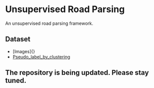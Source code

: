 # Unsupervised Road Parsing
An unsupervised road parsing framework.
## Dataset
* [Images]{}
* [Pseudo_label_by_clustering](https://chdeducn-my.sharepoint.com/:u:/g/personal/2018024008_chd_edu_cn/EcyYtTCmtbBImydwgRz6LbgBwea3NeKtJWoItHHN-O85-Q?e=lSBSsx)

## The repository is being updated. Please stay tuned.
